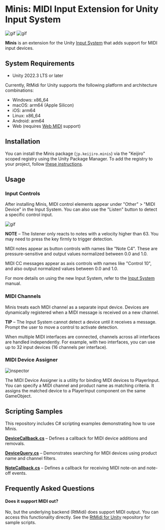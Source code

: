 # Minis: MIDI Input Extension for Unity Input System

![gif](https://i.imgur.com/xo9BgV4.gif)
![gif](https://i.imgur.com/UFqQcEz.gif)

**Minis** is an extension for the Unity [Input System] that adds support for
MIDI input devices.

[Input System]:
  https://docs.unity3d.com/Packages/com.unity.inputsystem@latest/

## System Requirements

- Unity 2022.3 LTS or later

Currently, RtMidi for Unity supports the following platform and architecture
combinations:

- Windows: x86_64
- macOS: arm64 (Apple Silicon)
- iOS: arm64
- Linux: x86_64
- Android: arm64
- Web (requires [Web MIDI] support)

[Web MIDI]: https://caniuse.com/midi

## Installation

You can install the Minis package (`jp.keijiro.minis`) via the "Keijiro" scoped
registry using the Unity Package Manager. To add the registry to your project,
follow [these instructions].

[these instructions]:
  https://gist.github.com/keijiro/f8c7e8ff29bfe63d86b888901b82644c

## Usage

### Input Controls

After installing Minis, MIDI control elements appear under
"Other" > "MIDI Device" in the Input System. You can also use the "Listen"
button to detect a specific control input.

![gif](https://i.imgur.com/nFzQM2M.gif)

**NOTE** – The listener only reacts to notes with a velocity higher than 63.
You may need to press the key firmly to trigger detection.

MIDI notes appear as button controls with names like "Note C4". These are
pressure-sensitive and output values normalized between 0.0 and 1.0.

MIDI CC messages appear as axis controls with names like "Control 10", and also
output normalized values between 0.0 and 1.0.

For more details on using the new Input System, refer to the [Input System]
manual.

### MIDI Channels

Minis treats each MIDI channel as a separate input device. Devices are
dynamically registered when a MIDI message is received on a new channel.

**TIP** – The Input System cannot detect a device until it receives a message.
Prompt the user to move a control to activate detection.

When multiple MIDI interfaces are connected, channels across all interfaces are
handled independently. For example, with two interfaces, you can use up to 32
input devices (16 channels per interface).

### MIDI Device Assigner

![inspector](https://i.imgur.com/xHkTuOgm.jpg)

The MIDI Device Assigner is a utility for binding MIDI devices to PlayerInput.
You can specify a MIDI channel and product name as matching criteria. It
assigns the matched device to a PlayerInput component on the same GameObject.

## Scripting Samples

This repository includes C# scripting examples demonstrating how to use Minis.

[**DeviceCallback.cs**](Assets/Script/DeviceCallback.cs) – Defines a callback
for MIDI device additions and removals.

[**DeviceQuery.cs**](Assets/Script/DeviceQuery.cs) – Demonstrates searching for
MIDI devices using product name and channel filters.

[**NoteCallback.cs**](Assets/Script/NoteCallback.cs) – Defines a callback for
receiving MIDI note-on and note-off events.

## Frequently Asked Questions

#### Does it support MIDI out?

No, but the underlying backend (RtMidi) does support MIDI output. You can
access this functionality directly. See the [RtMidi for Unity] repository for
sample scripts.

[RtMidi for Unity]: https://github.com/keijiro/jp.keijiro.rtmidi
